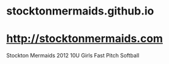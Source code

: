 # stocktonmermaids.github.io
# http://stocktonmermaids.com
Stockton Mermaids 2012 10U Girls Fast Pitch Softball
